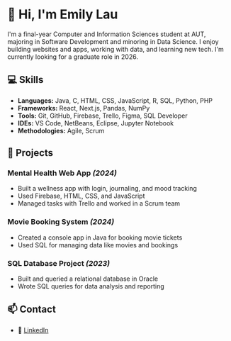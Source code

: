 # 👋 Hi, I'm Emily Lau

I'm a final-year Computer and Information Sciences student at AUT, majoring in Software Development and minoring in Data Science. I enjoy building websites and apps, working with data, and learning new tech. I'm currently looking for a graduate role in 2026.


## 💻 Skills

- **Languages:** Java, C, HTML, CSS, JavaScript, R, SQL, Python, PHP  
- **Frameworks:** React, Next.js, Pandas, NumPy  
- **Tools:** Git, GitHub, Firebase, Trello, Figma, SQL Developer  
- **IDEs:** VS Code, NetBeans, Eclipse, Jupyter Notebook  
- **Methodologies:** Agile, Scrum

## 🚀 Projects

### Mental Health Web App *(2024)*
- Built a wellness app with login, journaling, and mood tracking  
- Used Firebase, HTML, CSS, and JavaScript  
- Managed tasks with Trello and worked in a Scrum team

### Movie Booking System *(2024)*
- Created a console app in Java for booking movie tickets  
- Used SQL for managing data like movies and bookings

### SQL Database Project *(2023)*
- Built and queried a relational database in Oracle  
- Wrote SQL queries for data analysis and reporting

## 📫 Contact
- 🔗 [LinkedIn](https://linkedin.com/in/emily-lau-747763304)

